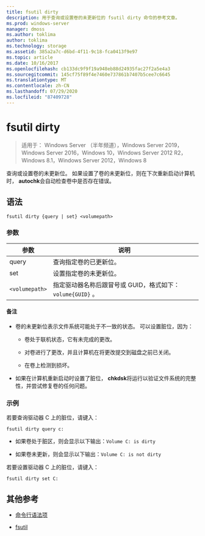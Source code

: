 ```yaml
---
title: fsutil dirty
description: 用于查询或设置卷的未更新位的 fsutil dirty 命令的参考文章。
ms.prod: windows-server
manager: dmoss
ms.author: toklima
author: toklima
ms.technology: storage
ms.assetid: 385a2a7c-d6bd-4f11-9c18-fca0413f9e97
ms.topic: article
ms.date: 10/16/2017
ms.openlocfilehash: cb133dc9f9f19a948eb88d24935fac27f2a5e4a3
ms.sourcegitcommit: 145cf75f89f4e7460e737861b7407b5cee7c6645
ms.translationtype: MT
ms.contentlocale: zh-CN
ms.lasthandoff: 07/29/2020
ms.locfileid: "87409728"
---
```

# <a name="fsutil-dirty"></a>fsutil dirty

> 适用于： Windows Server （半年频道），Windows Server 2019，Windows Server 2016，Windows 10，Windows Server 2012 R2，Windows 8.1，Windows Server 2012，Windows 8

查询或设置卷的未更新位。 如果设置了卷的未更新位，则在下次重新启动计算机时， **autochk**会自动检查卷中是否存在错误。

## <a name="syntax"></a>语法

```
fsutil dirty {query | set} <volumepath>
```

### <a name="parameters"></a>参数

| 参数 | 说明 |
| --------- | ----------- |
| query | 查询指定卷的已更新位。 |
| set | 设置指定卷的未更新位。 |
| `<volumepath>` | 指定驱动器名称后跟冒号或 GUID，格式如下： `volume{GUID}` 。 |

#### <a name="remarks"></a>备注

- 卷的未更新位表示文件系统可能处于不一致的状态。 可以设置脏位，因为：

    - 卷处于联机状态，它有未完成的更改。

    - 对卷进行了更改，并且计算机在将更改提交到磁盘之前已关闭。

    - 在卷上检测到损坏。

- 如果在计算机重新启动时设置了脏位， **chkdsk**将运行以验证文件系统的完整性，并尝试修复卷的任何问题。

### <a name="examples"></a>示例

若要查询驱动器 C 上的脏位，请键入：

```
fsutil dirty query c:
```

- 如果卷处于脏区，则会显示以下输出：`Volume C: is dirty`

- 如果卷未更新，则会显示以下输出：`Volume C: is not dirty`

若要设置驱动器 C 上的脏位，请键入：

```
fsutil dirty set C:
```

## <a name="additional-references"></a>其他参考

- [命令行语法项](command-line-syntax-key.md)

- [fsutil](fsutil.md)

